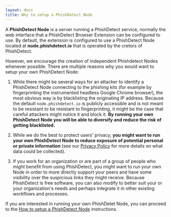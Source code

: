 ```yaml
---
layout: docs
title: Why to setup a PhishDetect Node
---
```


A **PhishDetect Node** is a server running a PhishDetect service, normally the web interface that a PhishDetect Browser Extension can be configured to use. By default, the extension is configured to use a PhishDetect Node located at **node.phishdetect.io** that is operated by the cretors of PhishDetect.

However, we encourage the creation of independent Phishdetect Nodes whenever possible. There are multiple reasons why you would want to setup your own PhishDetect Node:

1. While there might be several ways for an attacker to identify a PhishDetect Node connecting to the phishing kits (for example by fingerprinting the instrumented headless Google Chrome browser), the most obvious way is by blacklisting the originating IP address. Because the default `node.phishdetect.io` is publicly accessible and is not meant to be resistant to be resistant to fingerprinting, it might be the case that careful attackers might notice it and block it. **By running your own PhishDetect Node you will be able to diversify and reduce the risk of getting blacklisted.**

2. While we do the best to protect users' privacy, **you might want to run your own PhishDetect Node to reduce exposure of potential personal or private information** (see our [Privacy Policy](/docs/user/privacy/) for more details on what data could be collected).

3. If you work for an organization or are part of a group of people who might benefit from using PhishDetect, you might want to run your own Node in order to more directly support your peers and have some visibility over the suspicious links they might receive. Because PhishDetect is free software, you can also modify to better suit your or your organization's needs and perhaps integrate it in other existing workflows and processes.


If you are interested in running your own PhishDetet Node, you can proceed to the [How to setup a PhishDetect Node](/docs/admin/how-to-setup/) instructions.
